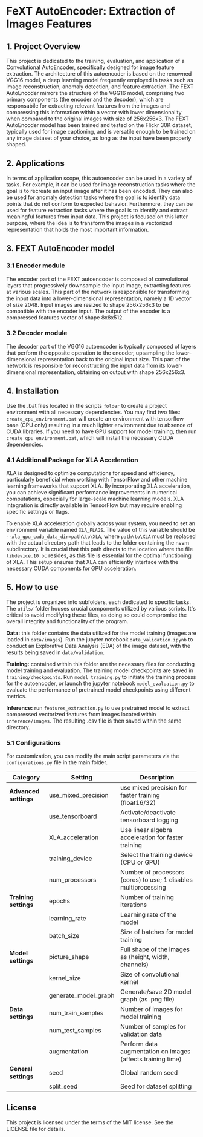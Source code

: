 # FeXT AutoEncoder: Extraction of Images Features

## 1. Project Overview
This project is dedicated to the training, evaluation, and application of a Convolutional AutoEncoder, specifically designed for image feature extraction. The architecture of this autoencoder is based on the renowned VGG16 model, a deep learning model frequently employed in tasks such as image reconstruction, anomaly detection, and feature extraction. The FEXT AutoEncoder mirrors the structure of the VGG16 model, comprising two primary components (the encoder and the decoder), which are responsabile for extracting relevant features from the images and compressing this information within a vector with lower dimensionality when compared to the original images with size of 256x256x3. The FEXT AutoEncoder model has been trained and tested on the Flickr 30K dataset, typically used for image captioning, and is versatile enough to be trained on any image dataset of your choice, as long as the input have been properly shaped. 

## 2. Applications
In terms of application scope, this autoencoder can be used in a variety of tasks. For example, it can be used for image reconstruction tasks where the goal is to recreate an input image after it has been encoded. They can also be used for anomaly detection tasks where the goal is to identify data points that do not conform to expected behavior. Furthermore, they can be used for feature extraction tasks where the goal is to identify and extract meaningful features from input data. This project is focused on this latter purpose, where the idea is to transform the images in a vectorized representation that holds the most important information.

## 3. FEXT AutoEncoder model

### 3.1 Encoder module
The encoder part of the FEXT autoencoder is composed of convolutional layers that progressively downsample the input image, extracting features at various scales. This part of the network is responsible for transforming the input data into a lower-dimensional representation, namely a 1D vector of size 2048. Input images are resized to shape 256x256x3 to be compatible with the encoder input. The output of the encoder is a compressed features vector of shape 8x8x512.

### 3.2 Decoder module
The decoder part of the VGG16 autoencoder is typically composed of layers that perform the opposite operation to the encoder, upsampling the lower-dimensional representation back to the original input size. This part of the network is responsible for reconstructing the input data from its lower-dimensional representation, obtaining on output with shape 256x256x3.

## 4. Installation
Use the .bat files located in the scripts `folder` to create a project environment with all necessary dependencies. You may find two files: `create_cpu_environment.bat` will create an environment with tensorflow base (CPU only) resulting in a much lighter environment due to absence of CUDA libraries. If you need to have GPU support for model training, then run  `create_gpu_environment.bat`, which will install the necessary CUDA dependencies.

### 4.1 Additional Package for XLA Acceleration
XLA is designed to optimize computations for speed and efficiency, particularly beneficial when working with TensorFlow and other machine learning frameworks that support XLA. By incorporating XLA acceleration, you can achieve significant performance improvements in numerical computations, especially for large-scale machine learning models. XLA integration is directly available in TensorFlow but may require enabling specific settings or flags. 

To enable XLA acceleration globally across your system, you need to set an environment variable named `XLA_FLAGS`. The value of this variable should be `--xla_gpu_cuda_data_dir=path\to\XLA`, where `path\to\XLA` must be replaced with the actual directory path that leads to the folder containing the nvvm subdirectory. It is crucial that this path directs to the location where the file `libdevice.10.bc` resides, as this file is essential for the optimal functioning of XLA. This setup ensures that XLA can efficiently interface with the necessary CUDA components for GPU acceleration.

## 5. How to use
The project is organized into subfolders, each dedicated to specific tasks. The `utils/` folder houses crucial components utilized by various scripts. It's critical to avoid modifying these files, as doing so could compromise the overall integrity and functionality of the program.

**Data:** this folder contains the data utilized for the model training (images are loaded in `data/images`). Run the jupyter notebook `data_validation.ipynb` to conduct an Explorative Data Analysis (EDA) of the image dataset, with the results being saved in `data/validation`. 

**Training:** contained within this folder are the necessary files for conducting model training and evaluation. The training model checkpoints are saved in `training/checkpoints`. Run `model_training.py` to initiate the training process for the autoencoder, or launch the jupyter notebook `model_evaluation.py` to evaluate the performance of pretrained model checkpoints using different metrics.

**Inference:** run `features_extraction.py` to use pretrained model to extract compressed vectorized features from images located within `inference/images`. The resulting .csv file is then saved within the same directory.
 
### 5.1 Configurations
For customization, you can modify the main script parameters via the `configurations.py` file in the main folder. 

| Category                | Setting                | Description                                                       |
|-------------------------|------------------------|-------------------------------------------------------------------|
| **Advanced settings**   | use_mixed_precision    | use mixed precision for faster training (float16/32)              |
|                         | use_tensorboard        | Activate/deactivate tensorboard logging                           |
|                         | XLA_acceleration       | Use linear algebra acceleration for faster training               |
|                         | training_device        | Select the training device (CPU or GPU)                           |
|                         | num_processors         | Number of processors (cores) to use; 1 disables multiprocessing   |
| **Training settings**   | epochs                 | Number of training iterations                                     |
|                         | learning_rate          | Learning rate of the model                                        |
|                         | batch_size             | Size of batches for model training                                |
| **Model settings**      | picture_shape          | Full shape of the images as (height, width, channels)             |
|                         | kernel_size            | Size of convolutional kernel                                      |
|                         | generate_model_graph   | Generate/save 2D model graph (as .png file)                       |
| **Data settings**       | num_train_samples      | Number of images for model training                               |
|                         | num_test_samples       | Number of samples for validation data                             |
|                         | augmentation           | Perform data augmentation on images (affects training time)       |
| **General settings**    | seed                   | Global random seed                                                |
|                         | split_seed             | Seed for dataset splitting                                        |
                    
 
## License
This project is licensed under the terms of the MIT license. See the LICENSE file for details.
